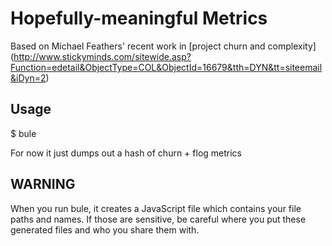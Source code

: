 Hopefully-meaningful Metrics
============================

Based on Michael Feathers' recent work in [project churn and complexity]
(http://www.stickyminds.com/sitewide.asp?Function=edetail&ObjectType=COL&ObjectId=16679&tth=DYN&tt=siteemail&iDyn=2)


Usage
-----

$ bule

For now it just dumps out a hash of churn + flog metrics


WARNING
-------
When you run bule, it creates a JavaScript file which contains your file paths and names.  If those are sensitive, be careful where you put these generated files and who you share them with.
